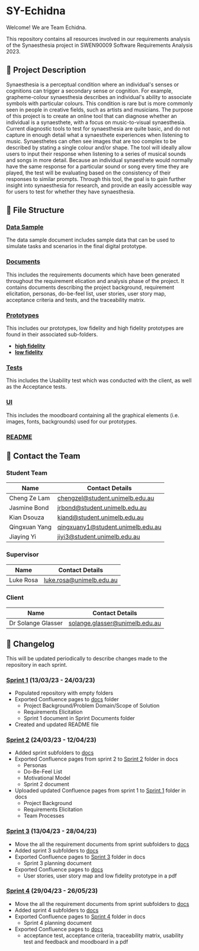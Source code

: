 # SY-Echidna
Welcome! We are Team Echidna.

This repository contains all resources involved in our requirements analysis of the Synaesthesia project in SWEN90009 Software Requirements Analysis 2023.
 
## :speech_balloon: Project Description
Synaesthesia is a perceptual condition where an individual's senses or cognitions can trigger a secondary sense or cognition. For example, grapheme-colour synaesthesia describes an individual's ability to associate symbols with particular colours. This condition is rare but is more commonly seen in people in creative fields, such as artists and musicians. The purpose of this project is to create an online tool that can diagnose whether an individual is a synaesthete, with a focus on music-to-visual synaesthesia. Current diagnostic tools to test for synaesthesia are quite basic, and do not capture in enough detail what a synaesthete experiences when listening to music. Synaesthetes can often see images that are too complex to be described by stating a single colour and/or shape. The tool will ideally allow users to input their response when listening to a series of musical sounds and songs in more detail. Because an individual synaesthete would normally have the same response for a particular sound or song every time they are played, the test will be evaluating based on the consistency of their responses to similar prompts. Through this tool, the goal is to gain further insight into synaesthesia for research, and provide an easily accessible way for users to test for whether they have synaesthesia.

## :file_folder: File Structure
### [Data Sample](Data%20Sample)
The data sample document includes sample data that can be used to simulate tasks and scenarios in the final digital prototype.

### [Documents](Documents)
This includes the requirements documents which have been generated throughout the requirement elication and analysis phase of the project.
It contains documents describing the project background, requirement elicitation, personas, do-be-feel list, user stories, user story map, acceptance criteria and tests, and the traceability matrix.

### [Prototypes](prototypes)
This includes our prototypes, low fidelity and high fidelity prototypes are found in their associated sub-folders.
- **[high fidelity](Prototypes/high%20fidelity)**
- **[low fidelity](Prototypes/low%20fidelity)**

### [Tests](tests)
This includes the Usability test which was conducted with the client, as well as the Acceptance tests.

### [UI](ui)
This includes the moodboard containing all the graphical elements (i.e. images, fonts, backgrounds) used for our prototypes.

### [README](README.md)

## :busts_in_silhouette: Contact the Team
### Student Team
| Name | Contact Details |
| ---- | --------------- |
| Cheng Ze Lam | chengzel@student.unimelb.edu.au
| Jasmine Bond | jrbond@student.unimelb.edu.au
| Kian Dsouza | kiand@student.unimelb.edu.au
| Qingxuan Yang | qingxuany1@student.unimelb.edu.au
| Jiaying Yi |  jiyi3@student.unimelb.edu.au

### Supervisor 
| Name | Contact Details |
| ---- | --------------- |
| Luke Rosa | luke.rosa@unimelb.edu.au |

### Client
| Name | Contact Details |
| ---- | --------------- |
| Dr Solange Glasser | solange.glasser@unimelb.edu.au |

## :running: Changelog
This will be updated periodically to describe changes made to the repository in each sprint.

### [Sprint 1](https://github.com/SWEN90009-2023/SY-Echidna/releases/tag/SWEN90009_2023_SY_ECHIDNA_BL_SPRINT1) (13/03/23 - 24/03/23)
* Populated repository with empty folders
* Exported Confluence pages to [docs](docs) folder
    * Project Background/Problem Domain/Scope of Solution
    * Requirements Elicitation
    * Sprint 1 document in Sprint Documents folder
* Created and updated README file

### [Sprint 2](https://github.com/SWEN90009-2023/SY-Echidna/releases/tag/SWEN90009_2023_SY_ECHIDNA_BL_SPRINT2) (24/03/23 - 12/04/23)
* Added sprint subfolders to [docs](docs)
* Exported Confluence pages from sprint 2 to [Sprint 2](https://github.com/SWEN90009-2023/SY-Echidna/blob/main/docs/Sprint_Planning_Document/Sprint2_Planning.pdf) folder in docs
    * Personas
    * Do-Be-Feel List
    * Motivational Model
    * Sprint 2 document
* Uploaded updated Confluence pages from sprint 1 to [Sprint 1](https://github.com/SWEN90009-2023/SY-Echidna/blob/main/docs/Sprint_Planning_Document/Sprint1_Planning.pdf) folder in docs
    * Project Background
    * Requirements Elicitation
    * Team Processes

### [Sprint 3](https://github.com/SWEN90009-2023/SY-Echidna/releases/tag/SWEN90009_2023_SY_ECHIDNA_BL_SPRINT3) (13/04/23 - 28/04/23)
* Move the all the requirement documents from sprint subfolders to [docs](docs)
* Added sprint 3 subfolders to [docs](docs)
* Exported Confluence pages to [Sprint 3](https://github.com/SWEN90009-2023/SY-Echidna/blob/main/docs/Sprint_Planning_Document/Sprint3_Planning.pdf) folder in docs
    * Sprint 3 planning document
* Exported Confluence pages to [docs](docs)
    * User stories, user story map and low fidelity prototype in a pdf

### [Sprint 4](https://github.com/SWEN90009-2023/SY-Echidna/releases/tag/SWEN90009_2023_SY_ECHIDNA_BL_SPRINT4) (29/04/23 - 26/05/23)
* Move the all the requirement documents from sprint subfolders to [docs](docs)
* Added sprint 4 subfolders to [docs](docs)
* Exported Confluence pages to [Sprint 4](https://github.com/SWEN90009-2023/SY-Echidna/blob/SWEN90009_2023_SY_ECHIDNA_BL_SPRINT4/docs/Sprint_Planning_Document/Sprint4_Planning.pdf) folder in docs
    * Sprint 4 planning document
* Exported Confluence pages to [docs](docs)
    * acceptance test, acceptance criteria, traceability matrix, usability test and feedback and moodboard in a pdf


